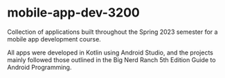 # mobile-app-dev-3200
Collection of applications built throughout the Spring 2023 semester for a mobile app development course.

All apps were developed in Kotlin using Android Studio, and the projects mainly followed those outlined in the Big Nerd Ranch 5th Edition
Guide to Android Programming.
